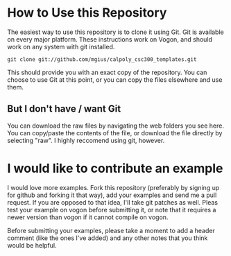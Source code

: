 # How to Use this Repository

The easiest way to use this repository is to clone it using Git.  Git is
available on every major platform.  These instructions work on Vogon, and
should work on any system with git installed.

    git clone git://github.com/mgius/calpoly_csc300_templates.git

This should provide you with an exact copy of the repository.  You can choose
to use Git at this point, or you can copy the files elsewhere and use them.

## But I don't have / want Git

You can download the raw files by navigating the web folders you see here.  You
can copy/paste the contents of the file, or download the file directly by
selecting "raw". I highly reccomend using git, however.

# I would like to contribute an example

I would love more examples.  Fork this repository (preferably by signing up for
github and forking it that way), add your examples and send me a pull request.
If you are opposed to that idea, I'll take git patches as well.  Pleas test
your example on vogon before submitting it, or note that it requires a newer
version than vogon if it cannot compile on vogon.

Before submitting your examples, please take a moment to add a header comment
(like the ones I've added) and any other notes that you think would be helpful.
